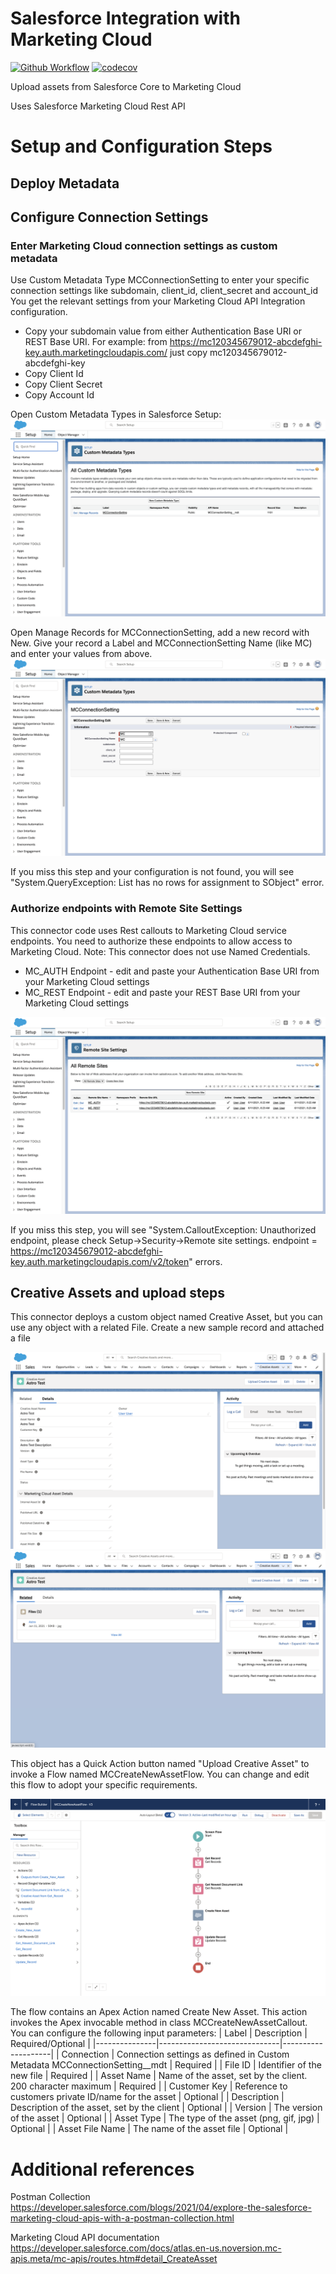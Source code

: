 # Salesforce Integration with Marketing Cloud

[![Github Workflow](https://github.com/tegeling/MarketingCloudAssetConnector/actions/workflows/scratch-org-sfdx-ci-master.yml/badge.svg?branch=main)](https://github.com/tegeling/MarketingCloudAssetConnector/actions/workflows/scratch-org-sfdx-ci-master.yml)
[![codecov](https://codecov.io/gh/tegeling/MarketingCloudAssetConnector/branch/main/graph/badge.svg?token=X4KPX6EHYX)](https://codecov.io/gh/tegeling/MarketingCloudAssetConnector)

Upload assets from Salesforce Core to Marketing Cloud

Uses Salesforce Marketing Cloud Rest API

# Setup and Configuration Steps

## Deploy Metadata

## Configure Connection Settings

### Enter Marketing Cloud connection settings as custom metadata

Use Custom Metadata Type MCConnectionSetting to enter your specific connection settings like subdomain, client_id, client_secret and account_id
You get the relevant settings from your Marketing Cloud API Integration configuration.

- Copy your subdomain value from either Authentication Base URI or REST Base URI. For example: from https://mc120345679012-abcdefghi-key.auth.marketingcloudapis.com/ just copy mc120345679012-abcdefghi-key
- Copy Client Id
- Copy Client Secret
- Copy Account Id

Open Custom Metadata Types in Salesforce Setup:
![Custom Metadata Types](./screenshots/CustomMetadataTypes.png)

Open Manage Records for MCConnectionSetting, add a new record with New.
Give your record a Label and MCConnectionSetting Name (like MC) and enter your values from above.
![Add new record](./screenshots/AddNewMetadataRecord.png)

If you miss this step and your configuration is not found, you will see "System.QueryException: List has no rows for assignment to SObject" error.

### Authorize endpoints with Remote Site Settings

This connector code uses Rest callouts to Marketing Cloud service endpoints.
You need to authorize these endpoints to allow access to Marketing Cloud.
Note: This connector does not use Named Credentials.

- MC_AUTH Endpoint - edit and paste your Authentication Base URI from your Marketing Cloud settings
- MC_REST Endpoint - edit and paste your REST Base URI from your Marketing Cloud settings

![Edit Remote Site Settings](./screenshots/RemoteSiteSettings.png)

If you miss this step, you will see "System.CalloutException: Unauthorized endpoint, please check Setup->Security->Remote site settings. endpoint = https://mc120345679012-abcdefghi-key.auth.marketingcloudapis.com/v2/token" errors.

## Creative Assets and upload steps

This connector deploys a custom object named Creative Asset, but you can use any object with a related File.
Create a new sample record and attached a file

![Creative Asset Sample Record](./screenshots/SampleCreativeAsset.png)
![Creative Asset Sample Record with File](./screenshots/SampleCreativeAssetFiles.png)

This object has a Quick Action button named "Upload Creative Asset" to invoke a Flow named MCCreateNewAssetFlow. You can change and edit this flow to adopt your specific requirements.

![MCCreateNewAssetFlow](./screenshots/MCCreateNewAssetFlow.png)

The flow contains an Apex Action named Create New Asset. This action invokes the Apex invocable method in class MCCreateNewAssetCallout.
You can configure the following input parameters:
| Label | Description | Required/Optional |
|---------------|------------------------------|--------------------|
| Connection | Connection settings as defined in Custom Metadata MCConnectionSetting\_\_mdt | Required |
| File ID | Identifier of the new file | Required |
| Asset Name | Name of the asset, set by the client. 200 character maximum | Required |
| Customer Key | Reference to customers private ID/name for the asset | Optional |
| Description | Description of the asset, set by the client | Optional |
| Version | The version of the asset | Optional |
| Asset Type | The type of the asset (png, gif, jpg) | Optional |
| Asset File Name | The name of the asset file | Optional |

# Additional references

Postman Collection
https://developer.salesforce.com/blogs/2021/04/explore-the-salesforce-marketing-cloud-apis-with-a-postman-collection.html

Marketing Cloud API documentation
https://developer.salesforce.com/docs/atlas.en-us.noversion.mc-apis.meta/mc-apis/routes.htm#detail_CreateAsset
